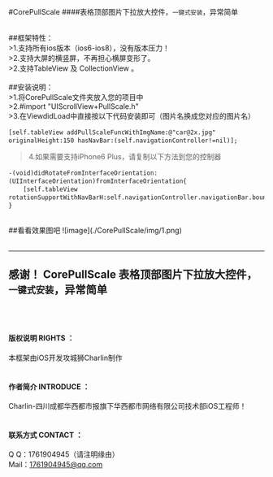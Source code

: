 #CorePullScale
####表格顶部图片下拉放大控件，`一键式安装`，异常简单


<br />
##框架特性：<br />
>1.支持所有ios版本（ios6-ios8），没有版本压力！<br />
>2.支持大屏的横竖屏，不再担心横屏变形了。<br />
>2.支持TableView 及 CollectionView 。<br />

<br />
##安装说明：<br />
>1.将CorePullScale文件夹放入您的项目中<br />
>2.#import "UIScrollView+PullScale.h"<br />
>3.在ViewdidLoad中直接按以下代码安装即可（图片名换成您对应的图片名）<br />

    [self.tableView addPullScaleFuncWithImgName:@"car@2x.jpg" originalHeight:150 hasNavBar:(self.navigationController!=nil)];
  
>4.如果需要支持iPhone6 Plus，请复制以下方法到您的控制器<br />

    -(void)didRotateFromInterfaceOrientation:(UIInterfaceOrientation)fromInterfaceOrientation{
        [self.tableView rotationSupportWithNavBarH:self.navigationController.navigationBar.bounds.size.height];
    }

<br />
##看看效果图吧
![image](./CorePullScale/img/1.png)
<br /><br />


-----
感谢！ CorePullScale 表格顶部图片下拉放大控件，`一键式安装`，异常简单
-----



<br /><br />
#### 版权说明 RIGHTS ：<br />
本框架由iOS开发攻城狮Charlin制作<br /><br />
#### 作者简介 INTRODUCE ：<br />
Charlin-四川成都华西都市报旗下华西都市网络有限公司技术部iOS工程师！
<br /><br />
#### 联系方式 CONTACT ：<br />
Q    Q：1761904945（请注明缘由）<br />
Mail：1761904945@qq.com
<br />

